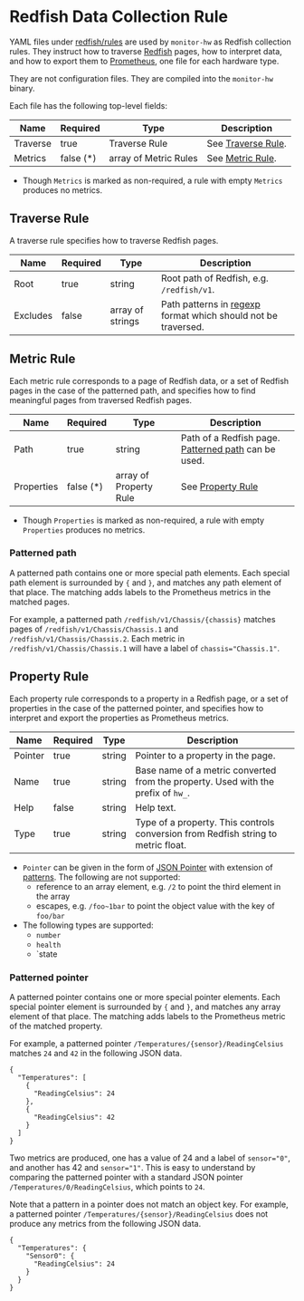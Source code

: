 Redfish Data Collection Rule
============================

YAML files under [redfish/rules](../redfish/rules) are used by `monitor-hw`
as Redfish collection rules.
They instruct how to traverse [Redfish][] pages, how to interpret data,
and how to export them to [Prometheus][], one file for each hardware type.

They are not configuration files.
They are compiled into the `monitor-hw` binary.

Each file has the following top-level fields:

Name     | Required  | Type                  | Description
-------- | --------- | --------------------- | -----------
Traverse | true      | Traverse Rule         | See [Traverse Rule](#traverse-rule).
Metrics  | false (*) | array of Metric Rules | See [Metric Rule](#metric-rule).

* Though `Metrics` is marked as non-required, a rule with empty `Metrics`
produces no metrics.


Traverse Rule
-------------

A traverse rule specifies how to traverse Redfish pages.

Name     | Required | Type             | Description
-------- | -------- | ---------------- | -----------
Root     | true     | string           | Root path of Redfish, e.g. `/redfish/v1`.
Excludes | false    | array of strings | Path patterns in [regexp][] format which should not be traversed.


Metric Rule
-----------

Each metric rule corresponds to a page of Redfish data, or a set of
Redfish pages in the case of the patterned path, and specifies how to
find meaningful pages from traversed Redfish pages.

Name       | Required  | Type                   | Description
---------- | --------- | ---------------------- | -----------
Path       | true      | string                 | Path of a Redfish page.  [Patterned path](#patterned-path) can be used.
Properties | false (*) | array of Property Rule | See [Property Rule](#property-rule)

* Though `Properties` is marked as non-required, a rule with empty `Properties`
produces no metrics.

### Patterned path

A patterned path contains one or more special path elements.
Each special path element is surrounded by `{` and `}`, and matches
any path element of that place.
The matching adds labels to the Prometheus metrics in the matched pages.

For example, a patterned path `/redfish/v1/Chassis/{chassis}` matches
pages of `/redfish/v1/Chassis/Chassis.1` and `/redfish/v1/Chassis/Chassis.2`.
Each metric in `/redfish/v1/Chassis/Chassis.1` will have a label of
`chassis="Chassis.1"`.


Property Rule
-------------

Each property rule corresponds to a property in a Redfish page, or a set of
properties in the case of the patterned pointer, and specifies how to
interpret and export the properties as Prometheus metrics.

Name    | Required | Type   | Description
------- | -------- | ------ | -----------
Pointer | true     | string | Pointer to a property in the page.
Name    | true     | string | Base name of a metric converted from the property.  Used with the prefix of `hw_`.
Help    | false    | string | Help text.
Type    | true     | string | Type of a property.  This controls conversion from Redfish string to metric float.

* `Pointer` can be given in the form of [JSON Pointer][RFC6901] with extension
of [patterns](#patterned-pointer).
The following are not supported:
  * reference to an array element, e.g. `/2` to point the third element in the array
  * escapes, e.g. `/foo~1bar` to point the object value with the key of `foo/bar`
* The following types are supported:
  * `number`
  * `health`
  * `state

### Patterned pointer

A patterned pointer contains one or more special pointer elements.
Each special pointer element is surrounded by `{` and `}`, and matches
any array element of that place.
The matching adds labels to the Prometheus metric of the matched property.

For example, a patterned pointer `/Temperatures/{sensor}/ReadingCelsius`
matches `24` and `42` in the following JSON data.

```
{
  "Temperatures": [
    {
      "ReadingCelsius": 24
    },
    {
      "ReadingCelsius": 42
    }
  ]
}
```

Two metrics are produced, one has a value of 24 and a label of `sensor="0"`,
and another has 42 and `sensor="1"`.
This is easy to understand by comparing the patterned pointer with a standard
JSON pointer `/Temperatures/0/ReadingCelsius`, which points to `24`.

Note that a pattern in a pointer does not match an object key.
For example, a patterned pointer `/Temperatures/{sensor}/ReadingCelsius`
does not produce any metrics from the following JSON data.

```
{
  "Temperatures": {
    "Sensor0": {
      "ReadingCelsius": 24
    }
  }
}
```


[Redfish]: https://www.dmtf.org/standards/redfish
[Prometheus]: https://prometheus.io/
[regexp]: https://golang.org/pkg/regexp/
[RFC6901]: https://tools.ietf.org/html/rfc6901
